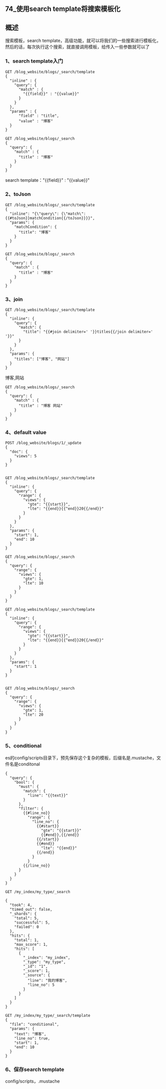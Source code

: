 ## 74_使用search template将搜索模板化

## 概述

搜索模板，search template，高级功能，就可以将我们的一些搜索进行模板化，然后的话，每次执行这个搜索，就直接调用模板，给传入一些参数就可以了

### 1、search template入门

```
GET /blog_website/blogs/_search/template
{
  "inline" : {
    "query": { 
      "match" : { 
        "{{field}}" : "{{value}}" 
      } 
    }
  },
  "params" : {
      "field" : "title",
      "value" : "博客"
  }
}
```

```
GET /blog_website/blogs/_search
{
  "query": { 
    "match" : { 
      "title" : "博客" 
    } 
  }
}
```

search template："{{field}}" : "{{value}}" 

### 2、toJson

```
GET /blog_website/blogs/_search/template
{
  "inline": "{\"query\": {\"match\": {{#toJson}}matchCondition{{/toJson}}}}",
  "params": {
    "matchCondition": {
      "title": "博客"
    }
  }
}
```

```
GET /blog_website/blogs/_search
{
  "query": { 
    "match" : { 
      "title" : "博客" 
    } 
  }
}
```

### 3、join

```
GET /blog_website/blogs/_search/template
{
  "inline": {
    "query": {
      "match": {
        "title": "{{#join delimiter=' '}}titles{{/join delimiter=' '}}"
      }
    }
  },
  "params": {
    "titles": ["博客", "网站"]
  }
}
```

博客,网站

```
GET /blog_website/blogs/_search
{
  "query": { 
    "match" : { 
      "title" : "博客 网站" 
    } 
  }
}
```

### 4、default value

```
POST /blog_website/blogs/1/_update
{
  "doc": {
    "views": 5
  }
}
```

```

GET /blog_website/blogs/_search/template
{
  "inline": {
    "query": {
      "range": {
        "views": {
          "gte": "{{start}}",
          "lte": "{{end}}{{^end}}20{{/end}}"
        }
      }
    }
  },
  "params": {
    "start": 1,
    "end": 10
  }
}
```

```
GET /blog_website/blogs/_search
{
  "query": {
    "range": {
      "views": {
        "gte": 1,
        "lte": 10
      }
    }
  }
}

```

```
GET /blog_website/blogs/_search/template
{
  "inline": {
    "query": {
      "range": {
        "views": {
          "gte": "{{start}}",
          "lte": "{{end}}{{^end}}20{{/end}}"
        }
      }
    }
  },
  "params": {
    "start": 1
  }
}
```


```

GET /blog_website/blogs/_search
{
  "query": {
    "range": {
      "views": {
        "gte": 1,
        "lte": 20
      }
    }
  }
}

```

### 5、conditional

es的config/scripts目录下，预先保存这个复杂的模板，后缀名是.mustache，文件名是conditonal

```
{
  "query": {
    "bool": {
      "must": {
        "match": {
          "line": "{{text}}" 
        }
      },
      "filter": {
        {{#line_no}} 
          "range": {
            "line_no": {
              {{#start}} 
                "gte": "{{start}}" 
                {{#end}},{{/end}} 
              {{/start}} 
              {{#end}} 
                "lte": "{{end}}" 
              {{/end}} 
            }
          }
        {{/line_no}} 
      }
    }
  }
}
```

```
GET /my_index/my_type/_search 

{
  "took": 4,
  "timed_out": false,
  "_shards": {
    "total": 5,
    "successful": 5,
    "failed": 0
  },
  "hits": {
    "total": 1,
    "max_score": 1,
    "hits": [
      {
        "_index": "my_index",
        "_type": "my_type",
        "_id": "1",
        "_score": 1,
        "_source": {
          "line": "我的博客",
          "line_no": 5
        }
      }
    ]
  }
}
```

```
GET /my_index/my_type/_search/template
{
  "file": "conditional",
  "params": {
    "text": "博客",
    "line_no": true,
    "start": 1,
    "end": 10
  }
}
```

### 6、保存search template

config/scripts，.mustache 



